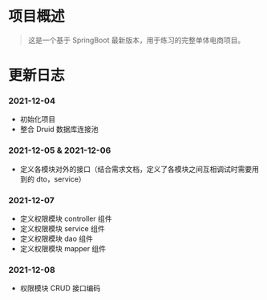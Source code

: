 # 项目概述
> 这是一个基于 SpringBoot 最新版本，用于练习的完整单体电商项目。
# 更新日志
### 2021-12-04
- 初始化项目
- 整合 Druid 数据库连接池

### 2021-12-05 & 2021-12-06
- 定义各模块对外的接口（结合需求文档，定义了各模块之间互相调试时需要用到的 dto，service）

### 2021-12-07
- 定义权限模块 controller 组件
- 定义权限模块 service 组件
- 定义权限模块 dao 组件
- 定义权限模块 mapper 组件

### 2021-12-08
- 权限模块 CRUD 接口编码